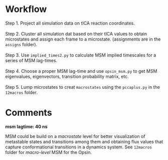 # Workflow

Step 1. Project all simulation data on tICA reaction coordinates.  
<br />
Step 2. Cluster all simulation dat based on their tICA values to obtain microstates and assign each frame to a microstate. (assignments are in the `assigns` folder).  
<br />
Step 3. Use `implied_times2.py` to calculate MSM implied timescales for a series of MSM lag-times. 
<br />  
Step 4. Choose a proper MSM lag-time and use `opsin_msm.py` to get MSM eigenvalues, eigenvectors, transition probability matrix, etc.
<br />  
Step 5. Lump microstates to creat `macrostates` using the `pccaplus.py` in the `12macros` folder. 
<br />  


# Comments

**msm lagtime: 40 ns**

MSM could be build on a _macrostate_ level for better visualization of 
metastable states and transitions among them and obtaining flux values that capture conformational
transitions in a dynamics system. See `12macros` folder for _macro-level_ MSM for the Opsin.


